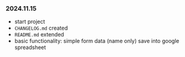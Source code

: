 ### 2024.11.15

-   start project
-   `CHANGELOG.md` created
-   `README.md` extended
-   basic functionality: simple form data (name only) save into google spreadsheet


